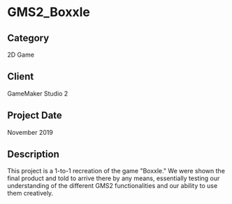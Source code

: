 # GMS2_Boxxle

## Category
2D Game

## Client
GameMaker Studio 2

## Project Date
November 2019

## Description
This project is a 1-to-1 recreation of the game "Boxxle." We were shown the final product and told to arrive there by any means, essentially testing our understanding of the different GMS2 functionalities and our ability to use them creatively.
